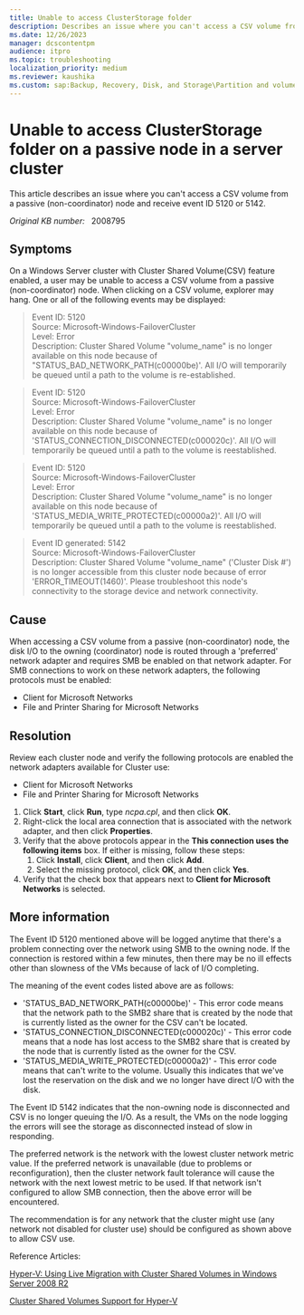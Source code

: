 ```yaml
---
title: Unable to access ClusterStorage folder
description: Describes an issue where you can't access a CSV volume from a passive (non-coordinator) node and receive event ID 5120 or 5142.
ms.date: 12/26/2023
manager: dcscontentpm
audience: itpro
ms.topic: troubleshooting
localization_priority: medium
ms.reviewer: kaushika
ms.custom: sap:Backup, Recovery, Disk, and Storage\Partition and volume management , csstroubleshoot
---
```

# Unable to access ClusterStorage folder on a passive node in a server cluster

This article describes an issue where you can't access a CSV volume from a passive (non-coordinator) node and receive event ID 5120 or 5142.

_Original KB number:_ &nbsp; 2008795

## Symptoms

On a Windows Server cluster with Cluster Shared Volume(CSV) feature enabled, a user may be unable to access a CSV volume from a passive (non-coordinator) node. When clicking on a CSV volume, explorer may hang. One or all of the following events may be displayed:
> Event ID: 5120  
Source: Microsoft-Windows-FailoverCluster  
Level: Error  
Description: Cluster Shared Volume "volume_name" is no longer available on this node because of "STATUS_BAD_NETWORK_PATH(c00000be)'. All I/O will temporarily be queued until a path to the volume is re-established.  

> Event ID: 5120  
Source: Microsoft-Windows-FailoverCluster  
Level: Error  
Description: Cluster Shared Volume "volume_name" is no longer available on this node because of 'STATUS_CONNECTION_DISCONNECTED(c000020c)'. All I/O will temporarily be queued until a path to the volume is reestablished.  

> Event ID: 5120  
Source: Microsoft-Windows-FailoverCluster  
Level: Error  
Description: Cluster Shared Volume "volume_name" is no longer available on this node because of 'STATUS_MEDIA_WRITE_PROTECTED(c00000a2)'. All I/O will temporarily be queued until a path to the volume is reestablished.  

> Event ID generated: 5142  
Source: Microsoft-Windows-FailoverCluster  
Description: Cluster Shared Volume "volume_name" ('Cluster Disk #') is no longer accessible from this cluster node because of error 'ERROR_TIMEOUT(1460)'. Please troubleshoot this node's connectivity to the storage device and network connectivity.  

## Cause

When accessing a CSV volume from a passive (non-coordinator) node, the disk I/O to the owning (coordinator) node is routed through a 'preferred' network adapter and requires SMB be enabled on that network adapter. For SMB connections to work on these network adapters, the following protocols must be enabled:

- Client for Microsoft Networks
- File and Printer Sharing for Microsoft Networks

## Resolution

Review each cluster node and verify the following protocols are enabled the network adapters available for Cluster use:

- Client for Microsoft Networks
- File and Printer Sharing for Microsoft Networks

1. Click **Start**, click **Run**, type *ncpa.cpl*, and then click **OK**.
2. Right-click the local area connection that is associated with the network adapter, and then click **Properties**.
3. Verify that the above protocols appear in the **This connection uses the following items** box.  If either is missing, follow these steps:
    1. Click **Install**, click **Client**, and then click **Add**.
    2. Select the missing protocol, click **OK**, and then click **Yes**.  
4. Verify that the check box that appears next to **Client for Microsoft Networks** is selected.

## More information

The Event ID 5120 mentioned above will be logged anytime that there's a problem connecting over the network using SMB to the owning node. If the connection is restored within a few minutes, then there may be no ill effects other than slowness of the VMs because of lack of I/O completing.

The meaning of the event codes listed above are as follows:

- 'STATUS_BAD_NETWORK_PATH(c00000be)' - This error code means that the network path to the SMB2 share that is created by the node that is currently listed as the owner for the CSV can't be located.
- 'STATUS_CONNECTION_DISCONNECTED(c000020c)' - This error code means that a node has lost access to the SMB2 share that is created by the node that is currently listed as the owner for the CSV.
- 'STATUS_MEDIA_WRITE_PROTECTED(c00000a2)' - This error code means that can't write to the volume. Usually this indicates that we've lost the reservation on the disk and we no longer have direct I/O with the disk.

The Event ID 5142 indicates that the non-owning node is disconnected and CSV is no longer queuing the I/O. As a result, the VMs on the node logging the errors will see the storage as disconnected instead of slow in responding.

The preferred network is the network with the lowest cluster network metric value. If the preferred network is unavailable (due to problems or reconfiguration), then the cluster network fault tolerance will cause the network with the next lowest metric to be used.  If that network isn't configured to allow SMB connection, then the above error will be encountered.

The recommendation is for any network that the cluster might use (any network not disabled for cluster use) should be configured as shown above to allow CSV use.

Reference Articles:

[Hyper-V: Using Live Migration with Cluster Shared Volumes in Windows Server 2008 R2](/previous-versions/windows/it-pro/windows-server-2008-r2-and-2008/dd446679(v=ws.10))

[Cluster Shared Volumes Support for Hyper-V](https://technet.microsoft.com/library/dd630633%28WS.10%29.aspx)
